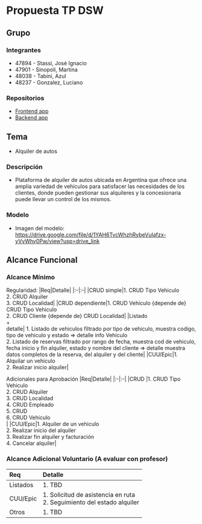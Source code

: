 # Propuesta TP DSW

## Grupo
### Integrantes
* 47894 - Stassi, José Ignacio
* 47901 - Sinopoli, Martina
* 48038 - Tabini, Azul
* 48237 - Gonzalez, Luciano

### Repositorios
* [Frontend app](https://github.com/TP-Desarrollo/Backend-tp-DSW)
* [Backend app](https://github.com/TP-Desarrollo/Frontend-tp-DSW)

## Tema
* Alquiler de autos
### Descripción
* Plataforma de alquiler de autos ubicada en Argentina que ofrece una amplia variedad de vehículos para satisfacer las necesidades de los clientes, donde pueden gestionar sus alquileres y la concesionaria puede llevar un control de los mismos.

### Modelo
* Imagen del modelo: https://drive.google.com/file/d/1YAH6TvcWhzhRybeVuIafzx-yVvWhy0Pw/view?usp=drive_link

## Alcance Funcional 

### Alcance Mínimo

Regularidad:
|Req|Detalle|
|:-|:-|
|CRUD simple|1. CRUD Tipo Vehiculo<br>2. CRUD Alquiler<br>3. CRUD Localidad|
|CRUD dependiente|1. CRUD Vehiculo {depende de} CRUD Tipo Vehiculo<br>2. CRUD Cliente {depende de} CRUD Localidad|
|Listado<br>+<br>detalle| 1. Listado de vehiculos filtrado por tipo de vehiculo, muestra codigo, tipo de vehiculo y estado => detalle info Vehiculo<br> 2. Listado de reservas filtrado por rango de fecha, muestra cod de vehiculo, fecha inicio y fin alquiler, estado y nombre del cliente => detalle muestra datos completos de la reserva, del alquiler y del cliente|
|CUU/Epic|1. Alquilar un vehiculo<br>2. Realizar inicio alquiler|

Adicionales para Aprobación
|Req|Detalle|
|:-|:-|
|CRUD |1. CRUD Tipo Vehiculo<br>2. CRUD Alquiler<br>3. CRUD Localidad<br>4. CRUD Empleado<br>5. CRUD <br>6. CRUD Vehiculo<br>|
|CUU/Epic|1. Alquiler de un vehiculo<br>2. Realizar inicio del alquiler<br>3. Realizar fin alquiler y facturación <br> 4. Cancelar alquiler|


### Alcance Adicional Voluntario (A evaluar con profesor)

|Req|Detalle|
|:-|:-|
|Listados |1. TBD|
|CUU/Epic|1. Solicitud de asistencia en ruta <br>2. Seguimiento del estado alquiler|
|Otros|1. TBD|

